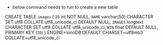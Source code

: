 
 * below command needs to run to create a new table
 
 
 CREATE TABLE `images` (
 `ID` int NOT NULL,
 `NAME` varchar(50) CHARACTER SET utf8 COLLATE utf8_unicode_ci DEFAULT NULL,
 `IMAGES` longtext CHARACTER SET utf8 COLLATE utf8_unicode_ci,
 `WIN` float DEFAULT NULL,
 PRIMARY KEY (`ID`)
 ) ENGINE=InnoDB DEFAULT CHARSET=utf8mb3 COLLATE=utf8_unicode_ci


